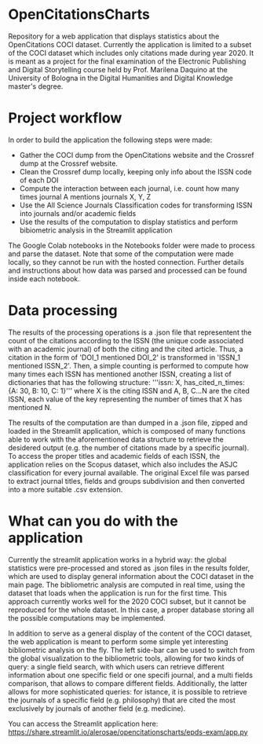 # OpenCitationsCharts
Repository for a web application that displays statistics about the OpenCitations COCI dataset. Currently the application is limited to a subset of the COCI dataset which includes only citations made during year 2020. It is meant as a project for the final examination of the Electronic Publishing and Digital Storytelling course held by Prof. Marilena Daquino at the University of Bologna in the Digital Humanities and Digital Knowledge master's degree. 

# Project workflow
In order to build the application the following steps were made:
<ul>
<li>Gather the COCI dump from the OpenCitations website and the Crossref dump at the Crossref website.</li>
<li>Clean the Crossref dump locally, keeping only info about the ISSN code of each DOI </li>
<li>Compute the interaction between each journal, i.e. count how many times journal A mentions journals X, Y, Z</li>
<li>Use the All Science Journals Classification codes for transforming ISSN into journals and/or academic fields</li>
<li>Use the results of the computation to display statistics and perform bibiometric analysis in the Streamlit application</li>
</ul>

The Google Colab notebooks in the Notebooks folder were made to process and parse the dataset. Note that some of the computation were made locally, so they cannot be run with the hosted connection. Further details and instructions about how data was parsed and processed can be found inside each notebook. 

# Data processing
The results of the processing operations is a .json file that representent the count of the citations according to the ISSN (the unique code associated with an academic journal) of both the citing and the cited article. Thus, a citation in the form of 'DOI_1 mentioned DOI_2' is transformed in 'ISSN_1 mentioned ISSN_2'. Then, a simple counting is performed to compute how many times each ISSN has mentioned another ISSN, creating a list of dictionaries that has the following structure:
'''issn: X, has_cited_n_times: {A: 30, B: 10, C: 1}'''
where X is the citing ISSN and A, B, C...N are the cited ISSN, each value of the key representing the number of times that X has mentioned N.

The results of the computation are than dumped in a .json file, zipped and loaded in the Streamlit application, which is composed of many functions able to work with the aforementioned data structure to retrieve the desidered output (e.g. the number of citations made by a specific journal). To access the proper titles and academic fields of each ISSN, the application relies on the Scopus dataset, which also includes the ASJC classification for every journal available. The original Excel file was parsed to extract journal titles, fields and groups subdivision and then converted into a more suitable .csv extension. 
# What can you do with the application
Currently the streamlit application works in a hybrid way: the global statistics were pre-processed and stored as .json files in the results folder, which are used to display general information about the COCI dataset in the main page. The bibliometric analysis are computed in real time, using the dataset that loads when the application is run for the first time. This approach currently works well for the 2020 COCI subset, but it cannot be reproduced for the whole dataset. In this case, a proper database storing all the possible computations may be implemented. 

In addition to serve as a general display of the content of the COCI dataset, the web application is meant to perform some simple yet interesting bibliometric analysis on the fly. The left side-bar can be used to switch from the global visualization to the bibliometric tools, allowing for two kinds of query: a single field search, with which users can retrieve different information about one specific field or one specifi journal, and a multi fields comparison, that allows to compare different fields. Additionally, the latter allows for more sophisticated queries: for istance, it is possible to retrieve the journals of a specific field (e.g. philosophy) that are cited the most exclusively by journals of another field (e.g. medicine). 

You can access the Streamlit application here: https://share.streamlit.io/alerosae/opencitationscharts/epds-exam/app.py
